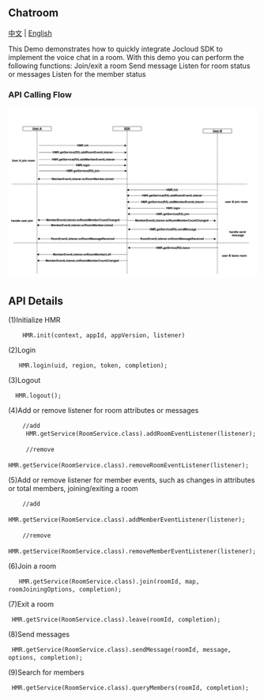 ## Chatroom
[中文](README.zh.md) | [English](README.md)

 This Demo demonstrates how to quickly integrate Jocloud SDK to implement the voice chat in a room. 
With this demo you can perform the following functions:
Join/exit a room
Send message
Listen for room status or messages
Listen for the member status

### API Calling Flow
![avatar](chat_room.png)

## API Details 

(1)Initialize HMR
```
    HMR.init(context, appId, appVersion, listener)
```
 
(2)Login
```
   HMR.login(uid, region, token, completion);
```
(3)Logout
 ```
   HMR.logout();
 ```
(4)Add or remove listener for room attributes or messages
```
    //add
     HMR.getService(RoomService.class).addRoomEventListener(listener);

     //remove
     HMR.getService(RoomService.class).removeRoomEventListener(listener);
```
(5)Add or remove listener for member events, such as changes in attributes or total members, joining/exiting a room
```
    //add
    HMR.getService(RoomService.class).addMemberEventListener(listener);

    //remove
    HMR.getService(RoomService.class).removeMemberEventListener(listener);
```
(6)Join a room
```
   HMR.getService(RoomService.class).join(roomId, map, roomJoiningOptions, completion);
```

(7)Exit a room
```
 HMR.getSrvice(RoomService.class).leave(roomId, completion);
```
(8)Send messages
```
 HMR.getService(RoomService.class).sendMessage(roomId, message, options, completion);
```
(9)Search for members
```
 HMR.getService(RoomService.class).queryMembers(roomId, completion);
```